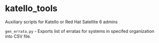 # katello_tools
Auxiliary scripts for Katello or Red Hat Satellite 6 admins

```gen_errata.py``` - Exports list of erratas for systems in specifed organization into CSV file.
